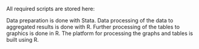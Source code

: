 All required scripts are stored here:

Data preparation is done with Stata. 
Data processing of the data to aggregated results is done with R.
Further processing of the tables to graphics is done in R.
The platform for processing the graphs and tables is built using R.